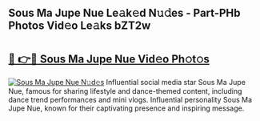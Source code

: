 ## Sous Ma Jupe Nue Le𝚊k𝚎d N𝚞𝚍es - Part-PHb Photos Vid𝚎o Le𝚊ks bZT2w

# <h2><a href="http://fb2us44.evod.top/?m=Sous+Ma+Jupe+Nue">🔗 👉🔴 Sous Ma Jupe Nue Vid𝚎o Ph𝚘t𝚘s</a></h2>

[![Sous Ma Jupe Nue N𝚞d𝚎s](https://i.imgur.com/8V9OHl7.gif)](http://fb2us44.evod.top/?m=Sous+Ma+Jupe+Nue)
Influential social media star Sous Ma Jupe Nue, famous for sharing lifestyle and dance-themed content, including dance trend performances and mini vlogs. Influential personality Sous Ma Jupe Nue, known for their captivating presence and inspiring message. 
